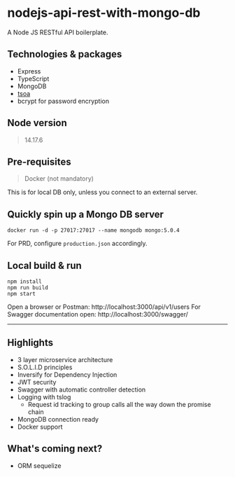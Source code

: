 # nodejs-api-rest-with-mongo-db

A Node JS RESTful API boilerplate.

## Technologies & packages

- Express
- TypeScript
- MongoDB
- [tsoa](https://tsoa-community.github.io/docs/introduction.html)
- bcrypt for password encryption

## Node version

> 14.17.6

## Pre-requisites

> Docker (not mandatory)

This is for local DB only, unless you connect to an external server.

## Quickly spin up a Mongo DB server

```
docker run -d -p 27017:27017 --name mongodb mongo:5.0.4
```

For PRD, configure `production.json` accordingly.

## Local build & run

```
npm install
npm run build
npm start
```

Open a browser or Postman: http://localhost:3000/api/v1/users
For Swagger documentation open: http://localhost:3000/swagger/

---

## Highlights

- 3 layer microservice architecture
- S.O.L.I.D principles
- Inversify for Dependency Injection
- JWT security
- Swagger with automatic controller detection
- Logging with tslog
    - Request id tracking to group calls all the way down the promise chain
- MongoDB connection ready
- Docker support

## What's coming next?

- ORM sequelize